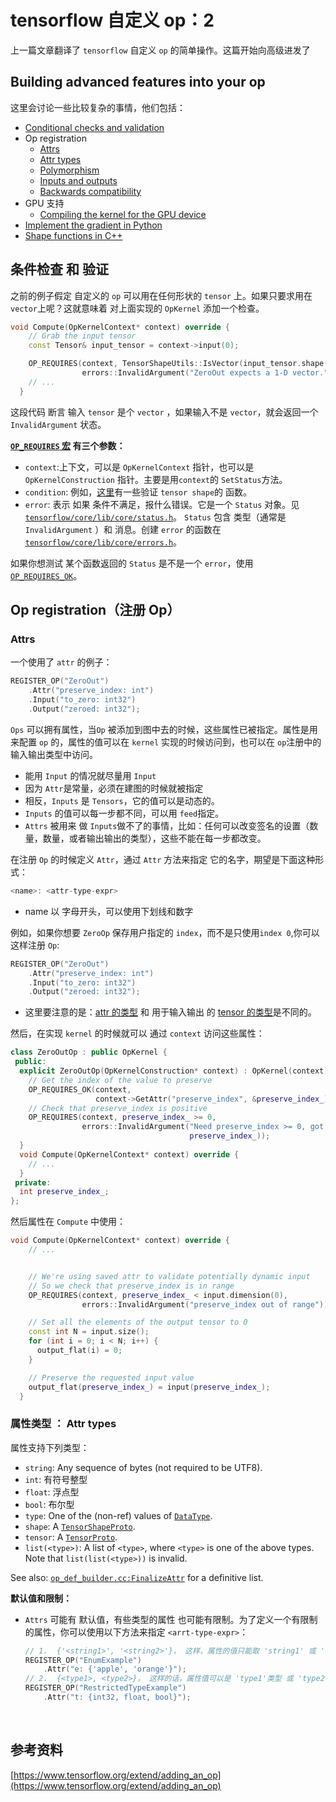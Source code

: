 # tensorflow 自定义 op：2

上一篇文章翻译了 `tensorflow` 自定义 `op` 的简单操作。这篇开始向高级进发了



## Building advanced features into your op

这里会讨论一些比较复杂的事情，他们包括：

- [Conditional checks and validation](https://www.tensorflow.org/extend/adding_an_op#validate)
- Op registration
  - [Attrs](https://www.tensorflow.org/extend/adding_an_op#attrs)
  - [Attr types](https://www.tensorflow.org/extend/adding_an_op#attr_types)
  - [Polymorphism](https://www.tensorflow.org/extend/adding_an_op#polymorphism)
  - [Inputs and outputs](https://www.tensorflow.org/extend/adding_an_op#inputs_outputs)
  - [Backwards compatibility](https://www.tensorflow.org/extend/adding_an_op#backward_compat)
- GPU 支持
  - [Compiling the kernel for the GPU device](https://www.tensorflow.org/extend/adding_an_op#compiling_kernel)
- [Implement the gradient in Python](https://www.tensorflow.org/extend/adding_an_op#implement_gradient)
- [Shape functions in C++](https://www.tensorflow.org/extend/adding_an_op#shape_functions)

## 条件检查 和 验证

之前的例子假定 自定义的 `op` 可以用在任何形状的 `tensor` 上。如果只要求用在 `vector`上呢？这就意味着 对上面实现的 `OpKernel` 添加一个检查。

```c++
void Compute(OpKernelContext* context) override {
    // Grab the input tensor
    const Tensor& input_tensor = context->input(0);

    OP_REQUIRES(context, TensorShapeUtils::IsVector(input_tensor.shape()),
                errors::InvalidArgument("ZeroOut expects a 1-D vector."));
    // ...
  }
```

这段代码 断言 输入 `tensor` 是个 `vector` ，如果输入不是 `vector`，就会返回一个 `InvalidArgument` 状态。

**[`OP_REQUIRES` 宏](https://www.github.com/tensorflow/tensorflow/blob/r1.2/tensorflow/core/lib/core/errors.h) 有三个参数：**

* `context`:上下文，可以是 `OpKernelContext` 指针，也可以是`OpKernelConstruction` 指针。主要是用`context`的 `SetStatus`方法。
* `condition`: 例如，[这里](https://www.github.com/tensorflow/tensorflow/blob/r1.2/tensorflow/core/framework/tensor_shape.h)有一些验证 `tensor shape`的 函数。 
* `error`: 表示 如果 条件不满足，报什么错误。它是一个 `Status` 对象。见 [`tensorflow/core/lib/core/status.h`](https://www.github.com/tensorflow/tensorflow/blob/r1.2/tensorflow/core/lib/core/status.h)。 `Status` 包含 类型（通常是 `InvalidArgument` ）和 消息。创建 `error` 的函数在   [`tensorflow/core/lib/core/errors.h`](https://www.github.com/tensorflow/tensorflow/blob/r1.2/tensorflow/core/lib/core/errors.h)。

如果你想测试 某个函数返回的 `Status` 是不是一个 `error`，使用 [`OP_REQUIRES_OK`](https://www.github.com/tensorflow/tensorflow/blob/r1.2/tensorflow/core/lib/core/errors.h)。 



## Op registration（注册 Op）

### Attrs

一个使用了 `attr` 的例子：

```c++
REGISTER_OP("ZeroOut")
    .Attr("preserve_index: int")
    .Input("to_zero: int32")
    .Output("zeroed: int32");
```



`Ops` 可以拥有属性，当`Op` 被添加到图中去的时候，这些属性已被指定。属性是用来配置 `op` 的，属性的值可以在 `kernel` 实现的时候访问到，也可以在 `op`注册中的输入输出类型中访问。

* 能用 `Input` 的情况就尽量用 `Input`
* 因为 `Attr`是常量，必须在建图的时候就被指定
* 相反，`Inputs` 是 `Tensors`，它的值可以是动态的。
* `Inputs` 的值可以每一步都不同，可以用 `feed`指定。 
* `Attrs` 被用来 做 `Inputs`做不了的事情，比如：任何可以改变签名的设置（数量，数量，或者输出输出的类型），这些不能在每一步都改变。



在注册 `Op` 的时候定义 `Attr`，通过 `Attr` 方法来指定 它的名字，期望是下面这种形式：

```c++
<name>: <attr-type-expr>
```

* name 以 字母开头，可以使用下划线和数字



例如，如果你想要 `ZeroOp` 保存用户指定的 `index`，而不是只使用`index 0`,你可以这样注册 `Op`:

```c++
REGISTER_OP("ZeroOut")
    .Attr("preserve_index: int")
    .Input("to_zero: int32")
    .Output("zeroed: int32");
```

* 这里要注意的是：[attr 的类型](https://www.tensorflow.org/extend/adding_an_op#attr_types) 和 用于输入输出 的 [tensor 的类型](https://www.tensorflow.org/programmers_guide/dims_types)是不同的。



然后，在实现 `kernel` 的时候就可以 通过 `context` 访问这些属性：

```c++
class ZeroOutOp : public OpKernel {
 public:
  explicit ZeroOutOp(OpKernelConstruction* context) : OpKernel(context) {
    // Get the index of the value to preserve
    OP_REQUIRES_OK(context,
                   context->GetAttr("preserve_index", &preserve_index_));
    // Check that preserve_index is positive
    OP_REQUIRES(context, preserve_index_ >= 0,
                errors::InvalidArgument("Need preserve_index >= 0, got ",
                                        preserve_index_));
  }
  void Compute(OpKernelContext* context) override {
    // ...
  }
 private:
  int preserve_index_;
};
```



然后属性在 `Compute` 中使用：

```c++
void Compute(OpKernelContext* context) override {
    // ...


    // We're using saved attr to validate potentially dynamic input
    // So we check that preserve_index is in range
    OP_REQUIRES(context, preserve_index_ < input.dimension(0),
                errors::InvalidArgument("preserve_index out of range"));

    // Set all the elements of the output tensor to 0
    const int N = input.size();
    for (int i = 0; i < N; i++) {
      output_flat(i) = 0;
    }

    // Preserve the requested input value
    output_flat(preserve_index_) = input(preserve_index_);
  }
```

### 属性类型 ： Attr types

属性支持下列类型：

- `string`: Any sequence of bytes (not required to be UTF8).
- `int`: 有符号整型
- `float`: 浮点型
- `bool`: 布尔型
- `type`: One of the (non-ref) values of [`DataType`](https://www.github.com/tensorflow/tensorflow/blob/r1.2/tensorflow/core/framework/types.cc).
- `shape`: A [`TensorShapeProto`](https://www.github.com/tensorflow/tensorflow/blob/r1.2/tensorflow/core/framework/tensor_shape.proto).
- `tensor`: A [`TensorProto`](https://www.github.com/tensorflow/tensorflow/blob/r1.2/tensorflow/core/framework/tensor.proto).
- `list(<type>)`: A list of `<type>`, where `<type>` is one of the above types. Note that `list(list(<type>))` is invalid.

See also: [`op_def_builder.cc:FinalizeAttr`](https://www.github.com/tensorflow/tensorflow/blob/r1.2/tensorflow/core/framework/op_def_builder.cc) for a definitive list.



**默认值和限制：**

* `Attrs` 可能有 默认值，有些类型的属性 也可能有限制。为了定义一个有限制的属性，你可以使用以下方法来指定 `<arrt-type-expr>`：

  ```c++
  // 1.  {'<string1>', '<string2>'}， 这样，属性的值只能取 'string1' 或 'string2'
  REGISTER_OP("EnumExample")
      .Attr("e: {'apple', 'orange'}");
  // 2.  {<type1>, <type2>}， 这样的话，属性值可以是 'type1'类型 或 'type2'类型
  REGISTER_OP("RestrictedTypeExample")
      .Attr("t: {int32, float, bool}");

  ```

  ​



## 参考资料

[https://www.tensorflow.org/extend/adding_an_op](https://www.tensorflow.org/extend/adding_an_op)

